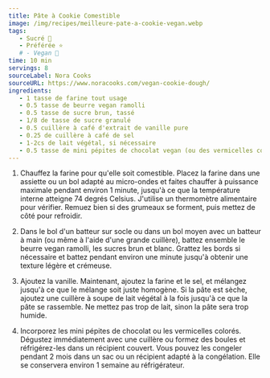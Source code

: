 ```yaml
---
title: Pâte à Cookie Comestible
image: /img/recipes/meilleure-pate-a-cookie-vegan.webp
tags: 
   - Sucré 🍨
   - Préférée ⭐
   # - Vegan 🌱
time: 10 min
servings: 8
sourceLabel: Nora Cooks
sourceURL: https://www.noracooks.com/vegan-cookie-dough/
ingredients: 
   - 1 tasse de farine tout usage
   - 0.5 tasse de beurre vegan ramolli
   - 0.5 tasse de sucre brun, tassé
   - 1/8 de tasse de sucre granulé
   - 0.5 cuillère à café d'extrait de vanille pure
   - 0.25 de cuillère à café de sel
   - 1-2cs de lait végétal, si nécessaire
   - 0.5 tasse de mini pépites de chocolat vegan (ou des vermicelles colorés)
---
```

1. Chauffez la farine pour qu'elle soit comestible. Placez la farine dans une assiette ou un bol adapté au micro-ondes et faites chauffer à puissance maximale pendant environ 1 minute, jusqu'à ce que la température interne atteigne 74 degrés Celsius. J'utilise un thermomètre alimentaire pour vérifier. Remuez bien si des grumeaux se forment, puis mettez de côté pour refroidir.

2. Dans le bol d'un batteur sur socle ou dans un bol moyen avec un batteur à main (ou même à l'aide d'une grande cuillère), battez ensemble le beurre vegan ramolli, les sucres brun et blanc. Grattez les bords si nécessaire et battez pendant environ une minute jusqu'à obtenir une texture légère et crémeuse.

3. Ajoutez la vanille. Maintenant, ajoutez la farine et le sel, et mélangez jusqu'à ce que le mélange soit juste homogène. Si la pâte est sèche, ajoutez une cuillère à soupe de lait végétal à la fois jusqu'à ce que la pâte se rassemble. Ne mettez pas trop de lait, sinon la pâte sera trop humide.

4. Incorporez les mini pépites de chocolat ou les vermicelles colorés. Dégustez immédiatement avec une cuillère ou formez des boules et réfrigérez-les dans un récipient couvert. Vous pouvez les congeler pendant 2 mois dans un sac ou un récipient adapté à la congélation. Elle se conservera environ 1 semaine au réfrigérateur.